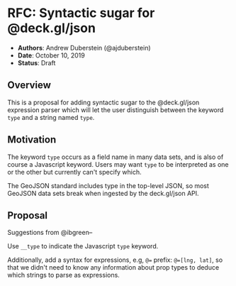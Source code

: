 # RFC: Syntactic sugar for @deck.gl/json

* **Authors**: Andrew Duberstein (@ajduberstein)
* **Date**: October 10, 2019
* **Status**: Draft


## Overview

This is a proposal for adding syntactic sugar to the @deck.gl/json expression parser which will let the user distinguish
between the keyword `type` and a string named `type`.


## Motivation

The keyword `type` occurs as a field name in many data sets, and is also of course a Javascript keyword.
Users may want `type` to be interpreted as one or the other but currently can't specify which.

The GeoJSON standard includes type in the top-level JSON, so most GeoJSON data sets break when ingested by the deck.gl/json API.

## Proposal

Suggestions from @ibgreen–

Use `__type` to indicate the Javascript `type` keyword.

Additionally, add a syntax for expressions, e.g, `@=` prefix: `@=[lng, lat]`, so that we didn't need to know any information about prop types to deduce which strings to parse as expressions.
